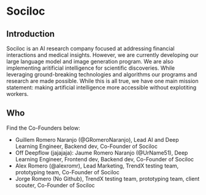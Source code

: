 # Sociloc

## Introduction
Sociloc is an AI research company focused at addressing financial interactions and medical insights. However, we are currently developing our large language model and image generation program. We are also implementing aritificial intelligence for scientific discoveries. While leveraging ground-breaking technologies and algorithms our programs and research are made possible. While this is all true, we have one main mission statement: making artificial intelligence more accessible without explotiting workers. 

## Who
Find the Co-Founders below:
- Guillem Romero Naranjo (@GRomeroNaranjo), Lead AI and Deep Learning Engineer, Backend dev, Co-Founder of Sociloc
- Off Deepflow (jajajaja): Jaume Romero Naranjo (@UrName51), Deep Learning Engineer, Frontend dev, Backend dev, Co-Founder of Sociloc
- Alex Romero (@alexromr), Lead Marketing, TrendX testing team, prototyping team, Co-Founder of Sociloc
- Jorge Romero (No Github), TrendX testing team, prototyping team, client scouter, Co-Founder of Sociloc
